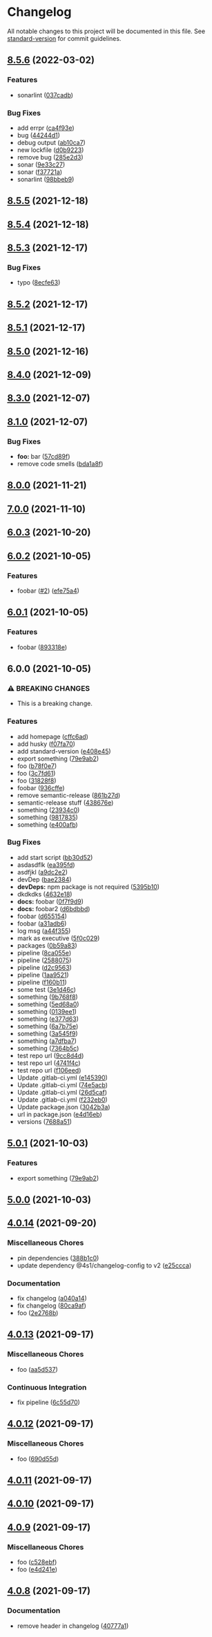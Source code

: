 # Changelog

All notable changes to this project will be documented in this file. See [standard-version](https://github.com/conventional-changelog/standard-version) for commit guidelines.

## [8.5.6](https://github.com/4s1-org/playground-library/compare/v8.5.5...v8.5.6) (2022-03-02)

### Features

* sonarlint ([037cadb](https://github.com/4s1-org/playground-library/commit/037cadbf35f84b85c6adb285ebfe766b53040675))

### Bug Fixes

* add errpr ([ca4f93e](https://github.com/4s1-org/playground-library/commit/ca4f93e248b655aebf231b9305525920e03a118e))
* bug ([44244d1](https://github.com/4s1-org/playground-library/commit/44244d12f49c6202dc10bf6dba8606428757dd16))
* debug output ([ab10ca7](https://github.com/4s1-org/playground-library/commit/ab10ca76f8eeec02cd008e80c433eeec8c309054))
* new lockfile ([d0b9223](https://github.com/4s1-org/playground-library/commit/d0b92232816506848955e2a7e7e2b0b79a0b938b))
* remove bug ([285e2d3](https://github.com/4s1-org/playground-library/commit/285e2d35f5331e66e5a007e703958812dcd0fa40))
* sonar ([9e33c27](https://github.com/4s1-org/playground-library/commit/9e33c279f413f60dead0a4c6159a535a67a03731))
* sonar ([f37721a](https://github.com/4s1-org/playground-library/commit/f37721a681c0a509d43126889f2af9e01909fcd2))
* sonarlint ([98bbeb9](https://github.com/4s1-org/playground-library/commit/98bbeb9ec8af47544a2ecae028d157355d6b4775))

## [8.5.5](https://github.com/4s1-org/playground-library/compare/v8.5.4...v8.5.5) (2021-12-18)

## [8.5.4](https://github.com/4s1-org/playground-library/compare/v8.5.3...v8.5.4) (2021-12-18)

## [8.5.3](https://github.com/4s1-org/playground-library/compare/v8.5.2...v8.5.3) (2021-12-17)


### Bug Fixes

* typo ([8ecfe63](https://github.com/4s1-org/playground-library/commit/8ecfe63afe5c28c4f6c5b1f87f30012ea7627101))

## [8.5.2](https://github.com/4s1-org/playground-library/compare/v8.5.1...v8.5.2) (2021-12-17)

## [8.5.1](https://github.com/4s1-org/playground-library/compare/v8.5.0...v8.5.1) (2021-12-17)

## [8.5.0](https://github.com/4s1-org/playground-library/compare/v8.4.0...v8.5.0) (2021-12-16)

## [8.4.0](https://github.com/4s1-org/playground-library/compare/v8.3.0...v8.4.0) (2021-12-09)

## [8.3.0](https://github.com/4s1-org/playground-library/compare/v8.1.0...v8.3.0) (2021-12-07)

## [8.1.0](https://github.com/4s1-org/playground-library/compare/v8.0.0...v8.1.0) (2021-12-07)


### Bug Fixes

* **foo:** bar ([57cd89f](https://github.com/4s1-org/playground-library/commit/57cd89f6dd1ae7e869f6ff080a01addcc3b0d5e1))
* remove code smells ([bda1a8f](https://github.com/4s1-org/playground-library/commit/bda1a8f4f4de0dbf81e6f6b409eb4fcb5714cac8))

## [8.0.0](https://github.com/4s1-org/playground-library/compare/v7.0.0...v8.0.0) (2021-11-21)

## [7.0.0](https://github.com/4s1-org/playground-library/compare/v6.0.3...v7.0.0) (2021-11-10)

## [6.0.3](https://github.com/4s1-org/playground-library/compare/v6.0.2...v6.0.3) (2021-10-20)

## [6.0.2](https://github.com/4s1-org/playground-library/compare/v6.0.1...v6.0.2) (2021-10-05)


### Features

* foobar ([#2](https://github.com/4s1-org/playground-library/issues/2)) ([efe75a4](https://github.com/4s1-org/playground-library/commit/efe75a4014d37e6242360030244deb0bbf872496))

## [6.0.1](https://github.com/4s1-org/playground-library/compare/v6.0.0...v6.0.1) (2021-10-05)

### Features

- foobar ([893318e](https://github.com/4s1-org/playground-library/commit/893318e63b45868e96bb743c63d7bcffea3797e2))

## 6.0.0 (2021-10-05)

### ⚠ BREAKING CHANGES

- This is a breaking change.

### Features

- add homepage ([cffc6ad](xhttps://github.com/4s1-org/playground-library/commit/cffc6ad26add3fac2dc2ffd221029332128c5eb7))
- add husky ([f07fa70](xhttps://github.com/4s1-org/playground-library/commit/f07fa70db498a1c05e9368cf394cf6c87e0279af))
- add standard-version ([e408e45](xhttps://github.com/4s1-org/playground-library/commit/e408e45863435aeb647d215139da87afa4797bcd))
- export something ([79e9ab2](xhttps://github.com/4s1-org/playground-library/commit/79e9ab253d28cf08ffb30ac3744639c73aca79af))
- foo ([b78f0e7](xhttps://github.com/4s1-org/playground-library/commit/b78f0e76e79277390e3e108300321a6cdbb6d8f8))
- foo ([3c7fd61](xhttps://github.com/4s1-org/playground-library/commit/3c7fd6109a2e7b63864c022d23b327f55eb5d947))
- foo ([31828f8](xhttps://github.com/4s1-org/playground-library/commit/31828f898870817b927ce1c3d8ffc0d40aa71e4e))
- foobar ([936cffe](xhttps://github.com/4s1-org/playground-library/commit/936cffec9f2582bfd4e1cba96b1f4c1d71e21ab2))
- remove semantic-release ([861b27d](xhttps://github.com/4s1-org/playground-library/commit/861b27deef06c7dabe960cd847d22c47e269267e))
- semantic-release stuff ([438676e](xhttps://github.com/4s1-org/playground-library/commit/438676ec05c462b3f30d61fbaa9265f6ac071f0a))
- something ([23934c0](xhttps://github.com/4s1-org/playground-library/commit/23934c0cbf79f91981ec489416993f0e86916f1d))
- something ([9817835](xhttps://github.com/4s1-org/playground-library/commit/9817835c4a655b99aeab19a9054f9f015a655923))
- something ([e400afb](xhttps://github.com/4s1-org/playground-library/commit/e400afbaa5e15d720bff7276ea5390b510f079e1))

### Bug Fixes

- add start script ([bb30d52](xhttps://github.com/4s1-org/playground-library/commit/bb30d52e1c82ec103c4b3d6ba62d6dec7ff5e062))
- asdasdflk ([ea395fd](xhttps://github.com/4s1-org/playground-library/commit/ea395fd8d435a8d6ff0b8c754025610bcdc7526b))
- asdfjkl ([a9dc2e2](xhttps://github.com/4s1-org/playground-library/commit/a9dc2e2a0e96bd67d5705a86501b5e0b72fbe321))
- devDep ([bae2384](xhttps://github.com/4s1-org/playground-library/commit/bae23842f9f292832b1e611b0c30d55af1e76633))
- **devDeps:** npm package is not required ([5395b10](xhttps://github.com/4s1-org/playground-library/commit/5395b106cecf970aa4a070fc8614218996de6760))
- dkdkdks ([4632e18](xhttps://github.com/4s1-org/playground-library/commit/4632e18c4ad8bcd486d874d760f5a96c316265b2))
- **docs:** foobar ([0f7f9d9](xhttps://github.com/4s1-org/playground-library/commit/0f7f9d925a0355aa2660e4ee13ceab2d369103d9))
- **docs:** foobar2 ([d6bdbbd](xhttps://github.com/4s1-org/playground-library/commit/d6bdbbd45ea709f0277fb4ee09f7a1bfc4f5aeab))
- foobar ([d655154](xhttps://github.com/4s1-org/playground-library/commit/d6551547ca4789ef971f0c3fd513b5916ed27783))
- foobar ([a31adb6](xhttps://github.com/4s1-org/playground-library/commit/a31adb65bdb97804423ccee08c6e1fcffcced9d6))
- log msg ([a44f355](xhttps://github.com/4s1-org/playground-library/commit/a44f355350ef47e7c0401151517a56313e0b0989))
- mark as executive ([5f0c029](xhttps://github.com/4s1-org/playground-library/commit/5f0c0296061d523772a0891fe433ab0e752d3414))
- packages ([0b59a83](xhttps://github.com/4s1-org/playground-library/commit/0b59a8388ebc84dfe470d474a6eb36f1342190f0))
- pipeline ([8ca055e](xhttps://github.com/4s1-org/playground-library/commit/8ca055e75f461c70b0a30f66c23909ecd7e48efe))
- pipeline ([2588075](xhttps://github.com/4s1-org/playground-library/commit/258807584449a946cef1abcced76780a93bfb328))
- pipeline ([d2c9563](xhttps://github.com/4s1-org/playground-library/commit/d2c9563d16ee4fb4b0b744cac08919421b398f19))
- pipeline ([1aa9521](xhttps://github.com/4s1-org/playground-library/commit/1aa9521d48310f9863bd29dec72eca840f552aea))
- pipeline ([f160b11](xhttps://github.com/4s1-org/playground-library/commit/f160b112392bf818c520322a7c6e2675dd662788))
- some test ([3e1d46c](xhttps://github.com/4s1-org/playground-library/commit/3e1d46cba02fec9bf8cb25be7d3c81116fe04b05))
- something ([9b768f8](xhttps://github.com/4s1-org/playground-library/commit/9b768f87770a3af22a29dbc10173cb485451bd75))
- something ([5ed68a0](xhttps://github.com/4s1-org/playground-library/commit/5ed68a02eb098885807b69ff9ba207e0b0c3728f))
- something ([0139ee1](xhttps://github.com/4s1-org/playground-library/commit/0139ee12260d1370a492c63fe0fdacb00bbbb7e4))
- something ([e377d63](xhttps://github.com/4s1-org/playground-library/commit/e377d63179e7e197b18f6c6e01c77232e7d50c87))
- something ([6a7b75e](xhttps://github.com/4s1-org/playground-library/commit/6a7b75ed5704c8ddb4898cba1f2723db308eabe6))
- something ([3a545f9](xhttps://github.com/4s1-org/playground-library/commit/3a545f957abe9413cb6a43b37148ece667e4a169))
- something ([a7dfba7](xhttps://github.com/4s1-org/playground-library/commit/a7dfba7192bf28cc59d2302316700f6c25088dee))
- something ([7364b5c](xhttps://github.com/4s1-org/playground-library/commit/7364b5c013dc1c18358a1a57431b8543fc3c8a4d))
- test repo url ([9cc8d4d](xhttps://github.com/4s1-org/playground-library/commit/9cc8d4d1f53b83d3594b73c1bc86a6543adaecf4))
- test repo url ([4741f4c](xhttps://github.com/4s1-org/playground-library/commit/4741f4c4e91ec16599066ad813f4723c1d6cb62c))
- test repo url ([f106eed](xhttps://github.com/4s1-org/playground-library/commit/f106eeddf7ed8b8bc87ad1454351b8d15e0b0b20))
- Update .gitlab-ci.yml ([e145390](xhttps://github.com/4s1-org/playground-library/commit/e145390a7e61315894b1ab4c6ce685a7c4c2dfae))
- Update .gitlab-ci.yml ([74e5acb](xhttps://github.com/4s1-org/playground-library/commit/74e5acb3281e1140f6cc1b95764aa6de40d51829))
- Update .gitlab-ci.yml ([26d5caf](xhttps://github.com/4s1-org/playground-library/commit/26d5caf9c7e5edce130a6a558d4482d30bd8bd06))
- Update .gitlab-ci.yml ([f232eb0](xhttps://github.com/4s1-org/playground-library/commit/f232eb0f4e2a4dd08c77d26add32de821fb2a730))
- Update package.json ([3042b3a](xhttps://github.com/4s1-org/playground-library/commit/3042b3ad5f7e24a441acf7e2d79b59a815eab753))
- url in package.json ([e4d16eb](xhttps://github.com/4s1-org/playground-library/commit/e4d16eb10b9b229563a1f9fb94491743e1d0239e))
- versions ([7688a51](xhttps://github.com/4s1-org/playground-library/commit/7688a512737035f95a20a2b26ffb13906c9b5c05))

## [5.0.1](https://github.com/4s1-org/playground-library/compare/v5.0.0...v5.0.1) (2021-10-03)

### Features

- export something ([79e9ab2](https://github.com/4s1-org/playground-library/commit/79e9ab253d28cf08ffb30ac3744639c73aca79af))

## [5.0.0](https://github.com/4s1-org/playground-library/compare/v4.0.14...v5.0.0) (2021-10-03)

## [4.0.14](https://github.com/4s1-org/playground-library/compare/v4.0.13...v4.0.14) (2021-09-20)

### Miscellaneous Chores

- pin dependencies ([388b1c0](https://github.com/4s1-org/playground-library/commit/388b1c07922f6276cff9e9dc53e8b6df904d1f8c))
- update dependency @4s1/changelog-config to v2 ([e25ccca](https://github.com/4s1-org/playground-library/commit/e25ccca1a70a0955f57c4e1ba240d8c34d2a3c5d))

### Documentation

- fix changelog ([a040a14](https://github.com/4s1-org/playground-library/commit/a040a149303094a813f8d7fb34cda19a356b99c7))
- fix changelog ([80ca9af](https://github.com/4s1-org/playground-library/commit/80ca9af21d1fdd59e76f9cbda264249b0ddacd48))
- foo ([2e2768b](https://github.com/4s1-org/playground-library/commit/2e2768b56dc912f8d1fe2e11f88b0358a8e78ef6))

## [4.0.13](https://github.com/4s1-org/playground-library/compare/v4.0.12...v4.0.13) (2021-09-17)

### Miscellaneous Chores

- foo ([aa5d537](https://github.com/4s1-org/playground-library/commit/aa5d537d5bcbb94d04a0e7fb9badced07854ab43))

### Continuous Integration

- fix pipeline ([6c55d70](https://github.com/4s1-org/playground-library/commit/6c55d702b46835f61a02d4d665a2301e41624f25))

## [4.0.12](https://github.com/4s1-org/playground-library/compare/v4.0.11...v4.0.12) (2021-09-17)

### Miscellaneous Chores

- foo ([690d55d](https://github.com/4s1-org/playground-library/commit/690d55ddaafef286adb1cd692bcaa430685c2c0b))

## [4.0.11](https://github.com/4s1-org/playground-library/compare/v4.0.10...v4.0.11) (2021-09-17)

## [4.0.10](https://github.com/4s1-org/playground-library/compare/v4.0.9...v4.0.10) (2021-09-17)

## [4.0.9](https://github.com/4s1-org/playground-library/compare/v4.0.8...v4.0.9) (2021-09-17)

### Miscellaneous Chores

- foo ([c528ebf](https://github.com/4s1-org/playground-library/commit/c528ebfcc073c26eb23a92dd6bc85dbe8fed3f81))
- foo ([e4d241e](https://github.com/4s1-org/playground-library/commit/e4d241e96c6eff3c8a28a973f6d0104206090297))

## [4.0.8](https://github.com/4s1-org/playground-library/compare/v4.0.7...v4.0.8) (2021-09-17)

### Documentation

- remove header in changelog ([40777a1](https://github.com/4s1-org/playground-library/commit/40777a1162145043388fa766acebda225777ec24))
